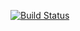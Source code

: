 [![Build Status](https://travis-ci.org/your-id/your-repo.svg?branch=master)](https://travis-ci.org/SachaKor/sdp-bootcamp)
